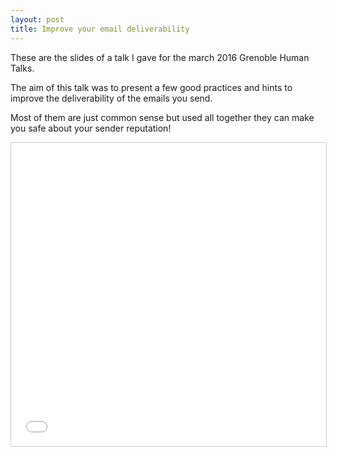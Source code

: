 ```yaml
---
layout: post
title: Improve your email deliverability
---
```

These are the slides of a talk I gave for the march 2016 Grenoble Human Talks. 

The aim of this talk was to present a few good practices and hints to improve the deliverability of the emails you send.

Most of them are just common sense but used all together they can make you safe about your sender reputation!

<div class="embed-container">
	<iframe src="//www.slideshare.net/slideshow/embed_code/key/32hnY7RXJdlZ2L" width="595" height="485" frameborder="0" marginwidth="0" marginheight="0" scrolling="no" style="border:1px solid #CCC; border-width:1px; margin-bottom:5px; max-width: 100%;" allowfullscreen> </iframe>
</div>
